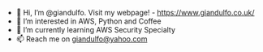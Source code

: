 - 👋 Hi, I’m @giandulfo. Visit my webpage! - https://www.giandulfo.co.uk/
- 👀 I’m interested in AWS, Python and Coffee
- 🌱 I’m currently learning AWS Security Specialty
- 📫 Reach me on giandulfo@yahoo.com

<!---
giandulfo/giandulfo is a ✨ special ✨ repository because its `README.md` (this file) appears on your GitHub profile.
You can click the Preview link to take a look at your changes.
--->
